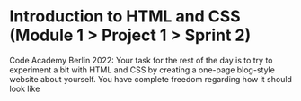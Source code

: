 # Introduction to HTML and CSS (Module 1 > Project 1 > Sprint 2)

Code Academy Berlin 2022: Your task for the rest of the day is to try to experiment a bit with HTML and CSS by creating a one-page blog-style website about yourself. You have complete freedom regarding how it should look like
